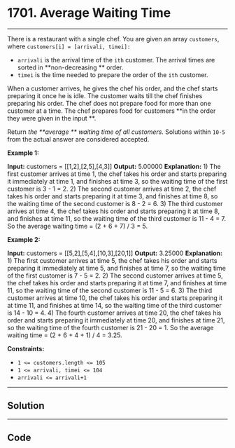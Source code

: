 # 1701. Average Waiting Time

---

There is a restaurant with a single chef. You are given an array `customers`, where `customers[i] = [arrivali, timei]:`

  * `arrivali` is the arrival time of the `ith` customer. The arrival times are sorted in **non-decreasing ** order.
  * `timei` is the time needed to prepare the order of the `ith` customer.



When a customer arrives, he gives the chef his order, and the chef starts preparing it once he is idle. The customer waits till the chef finishes preparing his order. The chef does not prepare food for more than one customer at a time. The chef prepares food for customers **in the order they were given in the input **.

Return _the **average ** waiting time of all customers_. Solutions within `10-5` from the actual answer are considered accepted.

 

**Example 1:**


**Input:** customers = [[1,2],[2,5],[4,3]]
**Output:** 5.00000
**Explanation:** 1) The first customer arrives at time 1, the chef takes his order and starts preparing it immediately at time 1, and finishes at time 3, so the waiting time of the first customer is 3 - 1 = 2.
2) The second customer arrives at time 2, the chef takes his order and starts preparing it at time 3, and finishes at time 8, so the waiting time of the second customer is 8 - 2 = 6.
3) The third customer arrives at time 4, the chef takes his order and starts preparing it at time 8, and finishes at time 11, so the waiting time of the third customer is 11 - 4 = 7.
So the average waiting time = (2 + 6 + 7) / 3 = 5.


**Example 2:**


**Input:** customers = [[5,2],[5,4],[10,3],[20,1]]
**Output:** 3.25000
**Explanation:** 1) The first customer arrives at time 5, the chef takes his order and starts preparing it immediately at time 5, and finishes at time 7, so the waiting time of the first customer is 7 - 5 = 2.
2) The second customer arrives at time 5, the chef takes his order and starts preparing it at time 7, and finishes at time 11, so the waiting time of the second customer is 11 - 5 = 6.
3) The third customer arrives at time 10, the chef takes his order and starts preparing it at time 11, and finishes at time 14, so the waiting time of the third customer is 14 - 10 = 4.
4) The fourth customer arrives at time 20, the chef takes his order and starts preparing it immediately at time 20, and finishes at time 21, so the waiting time of the fourth customer is 21 - 20 = 1.
So the average waiting time = (2 + 6 + 4 + 1) / 4 = 3.25.


 

**Constraints:**

  * `1 <= customers.length <= 105`
  * `1 <= arrivali, timei <= 104`
  * `arrivali <= arrivali+1`

---

## Solution



---

## Code
```python


```